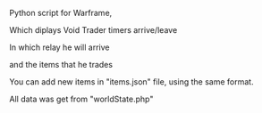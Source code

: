 Python script for Warframe,

Which diplays Void Trader timers arrive/leave

In which relay he will arrive

and the items that he trades

You can add new items in "items.json" file, using the same format.

All data was get from "worldState.php"

